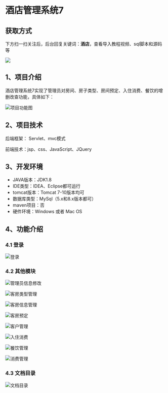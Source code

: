 # 酒店管理系统7
## 获取方式

下方扫一扫关注后，后台回复关键词：**酒店**，查看导入教程视频、sql脚本和源码等

 ![](https://www.codeshop.fun/Typora-Images/202205281253739.png)

## 1、项目介绍

酒店管理系统7实现了管理员对房间、房子类型、房间预定、入住消费、餐饮的增删改查功能，具体如下：

![项目功能图](https://www.codeshop.fun/Typora-Images/202208071943226.png)


## 2、项目技术

后端框架： Servlet、mvc模式

前端技术：jsp、css、JavaScript、JQuery

## 3、开发环境

- JAVA版本：JDK1.8
- IDE类型：IDEA、Eclipse都可运行
- tomcat版本：Tomcat 7-10版本均可
- 数据库类型：MySql（5.x和8.x版本都可） 
- maven项目：否
- 硬件环境：Windows 或者 Mac OS


## 4、功能介绍

### 4.1 登录

![登录](https://www.codeshop.fun/Typora-Images/202208071945129.jpg)

### 4.2 其他模块

![管理员信息修改](https://www.codeshop.fun/Typora-Images/202208071945492.jpg)

![客房类型管理](https://www.codeshop.fun/Typora-Images/202208071945239.jpg)

![客房信息管理](https://www.codeshop.fun/Typora-Images/202208071945925.jpg)

![客房预定](https://www.codeshop.fun/Typora-Images/202208071945739.jpg)

![客户管理](https://www.codeshop.fun/Typora-Images/202208071945628.jpg)

![入住消费](https://www.codeshop.fun/Typora-Images/202208071945183.jpg)

![餐饮管理](https://www.codeshop.fun/Typora-Images/202208071945047.jpg)

![消费管理](https://www.codeshop.fun/Typora-Images/202208071945849.jpg)

### 4.3 文档目录

![文档目录](https://www.codeshop.fun/Typora-Images/202208071945689.jpg)

